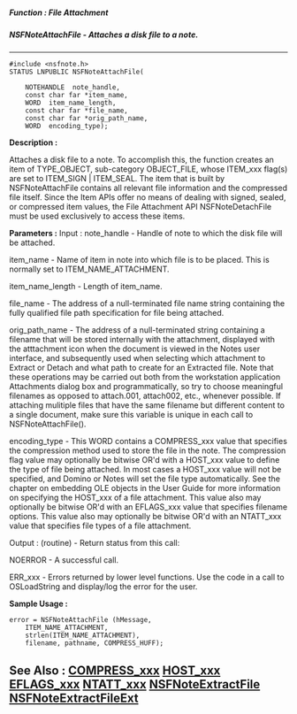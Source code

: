##### Function : File Attachment
##### NSFNoteAttachFile - Attaches a disk file to a note.
---
```
#include <nsfnote.h>
STATUS LNPUBLIC NSFNoteAttachFile(

	NOTEHANDLE  note_handle,
	const char far *item_name,
	WORD  item_name_length,
	const char far *file_name,
	const char far *orig_path_name,
	WORD  encoding_type);
```
**Description :**

Attaches a disk file to a note.  To accomplish this, the function creates an 
item of TYPE_OBJECT, sub-category OBJECT_FILE, whose ITEM_xxx flag(s) are set 
to ITEM_SIGN | ITEM_SEAL.  The item that is built by NSFNoteAttachFile contains 
all relevant file information and the compressed file itself.  Since the Item 
APIs offer no means of dealing with signed, sealed, or compressed item values, 
the File Attachment API NSFNoteDetachFile must be used exclusively to access 
these items.

**Parameters :**
Input :
note_handle  -  Handle of note to which the disk file will be attached.

item_name  -  Name of item in note into which file is to be placed.  This is normally set  to ITEM_NAME_ATTACHMENT.

item_name_length  -  Length of item_name.

file_name  -  The address of a null-terminated file name string containing the fully qualified file path specification for file being attached.

orig_path_name  -  The address of a null-terminated string containing a filename that will be stored internally with the attachment, displayed with the atttachment icon when the document is viewed in the Notes user interface, and subsequently used when selecting which attachment to Extract or Detach  and what path to create for an Extracted file.  Note that these operations may be carried out  both from the workstation application Attachments dialog box and programmatically, so try to choose meaningful filenames as opposed to attach.001, attach002, etc., whenever possible.  If attaching mulitiple files that have the same filename but different content to a single document, make sure this variable is unique in each call to NSFNoteAttachFile().

encoding_type  -  This WORD contains a COMPRESS_xxx value that specifies the compression method used to store the file in the note. The compression flag value may optionally be bitwise OR'd with a HOST_xxx value to define the type of file being attached.  In most cases a HOST_xxx value will not be specified, and Domino or Notes will set the file type automatically.  See the chapter on embedding OLE objects in the User Guide for more information on specifying the HOST_xxx of a file attachment.  This value also may optionally be bitwise OR'd with an EFLAGS_xxx value that specifies filename options.  This value also may optionally be bitwise OR'd with an NTATT_xxx value that specifies file types of a file attachment.

Output :
(routine)  -  Return status from this call: 

NOERROR -  A successful call. 

ERR_xxx - Errors returned by lower level functions.  Use the code in a call to OSLoadString and display/log the error for the user.



**Sample Usage :**
```
error = NSFNoteAttachFile (hMessage,
    ITEM_NAME_ATTACHMENT,   
    strlen(ITEM_NAME_ATTACHMENT), 
    filename, pathname, COMPRESS_HUFF);
```
**See Also :**
[COMPRESS_xxx](/domino-c-api-docs/reference/Symb/COMPRESS_xxx)
[HOST_xxx](/domino-c-api-docs/reference/Symb/HOST_xxx)
[EFLAGS_xxx](/domino-c-api-docs/reference/Symb/EFLAGS_xxx)
[NTATT_xxx](/domino-c-api-docs/reference/Symb/NTATT_xxx)
[NSFNoteExtractFile](/domino-c-api-docs/reference/Func/NSFNoteExtractFile)
[NSFNoteExtractFileExt](/domino-c-api-docs/reference/Func/NSFNoteExtractFileExt)
---
